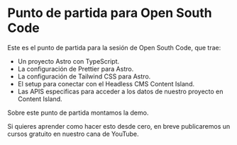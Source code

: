 # Punto de partida para Open South Code

Este es el punto de partida para la sesión de Open South Code, que trae:

- Un proyecto Astro con TypeScript.
- La configuración de Prettier para Astro.
- La configuración de Tailwind CSS para Astro.
- El setup para conectar con el Headless CMS Content Island.
- Las APIS especificas para acceder a los datos de nuestro proyecto en Content Island.

Sobre este punto de partida montamos la demo.

Si quieres aprender como hacer esto desde cero, en breve publicaremos un cursos gratuito en nuestro cana de YouTube.
